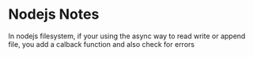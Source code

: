 # Nodejs Notes

In nodejs filesystem, if your using the async way to read write or append file, you add a calback function and also check for errors
